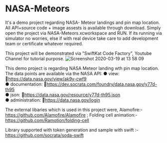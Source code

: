# NASA-Meteors
It's a demo project regarding NASA- Meteor landings and pin map location.
All API+source code + image assests is available through download. 
Simply open the project via NASA-Meteors.xcworkspace and RUN.
If its running via simulator no worries, else if with real device take care to add development team or certificate whatever required.

This project will be demonstrated via "SwiftKat Code Factory", Youtube Channel for tutorial purpose.
![Screenshot 2020-03-19 at 13 58 09](https://user-images.githubusercontent.com/37884888/77046836-b1d45300-69e9-11ea-96b4-c3adc3f49829.png)














This demo project is regarding NASA Meteor landing wth pin map location. 
The data points are available via the NASA API: 
● view: https://data.nasa.gov/view/ak9y-cwf9  
● documentation: https://dev.socrata.com/foundry/data.nasa.gov/y77d-th95  
● json: https://data.nasa.gov/resource/y77d-th95.json  
● administration: https://data.nasa.gov/login 

The external libaries which is used in this project were,
Alamofire:- https://github.com/Alamofire/Alamofire ;
Folding cell animation:- https://github.com/Ramotion/folding-cell

Library supported with token generation and sample with swift :- https://github.com/socrata/soda-swift


